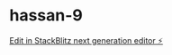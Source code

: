 # hassan-9

[Edit in StackBlitz next generation editor ⚡️](https://stackblitz.com/~/github.com/drmas001/hassan-9)